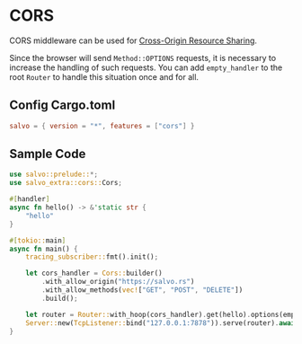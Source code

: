 # CORS

CORS middleware can be used for [Cross-Origin Resource Sharing](https://developer.mozilla.org/zh-CN/docs/Web/HTTP/CORS).

Since the browser will send `Method::OPTIONS` requests, it is necessary to increase the handling of such requests. You can add `empty_handler` to the root `Router` to handle this situation once and for all.

## Config Cargo.toml

```toml
salvo = { version = "*", features = ["cors"] }
```

## Sample Code

```rust
use salvo::prelude::*;
use salvo_extra::cors::Cors;

#[handler]
async fn hello() -> &'static str {
    "hello"
}

#[tokio::main]
async fn main() {
    tracing_subscriber::fmt().init();

    let cors_handler = Cors::builder()
        .with_allow_origin("https://salvo.rs")
        .with_allow_methods(vec!["GET", "POST", "DELETE"])
        .build();

    let router = Router::with_hoop(cors_handler).get(hello).options(empty_handler);
    Server::new(TcpListener::bind("127.0.0.1:7878")).serve(router).await;
}
```